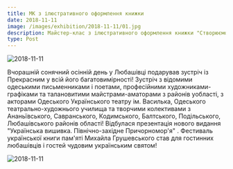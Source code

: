 ```yaml
---
title: МК з ілюстративного оформлення книжки
date: 2018-11-11
image: /images/exhibition/2018-11-11/01.jpg
description: Майстер-клас з ілюстративного оформлення книжки "Створюємо книжку власноруч" з художницею Ларисою Дем'янишиною у Любашівці
type: Post
---
```

![2018-11-11](/images/exhibition/2018-11-11/02.jpg)

Вчорашній сонячний осінній день у Любашівці подарував зустріч із Прекрасним у всій його багатовимірності! Зустріч з відомими одеськими письменниками і поетами, професійними художниками-графіками та талановитими майстрами-аматорами з районів уобласті, з акторами Одеського Українського театру ім. Василька, Одеського театрально-художнього училища та творчими колективами з Ананьївського, Савранського, Кодимського, Балтського, Подільського, Любашівського районів області! Відбулася презентація нового видання "Українська вишивка. Північно-західне Причорномор'я" . Фестиваль української книги пам'яті Михайла Грушевського став для гостинних любашівців і гостей чудовим українським святом!

![2018-11-11](/images/exhibition/2018-11-11/03.jpg)